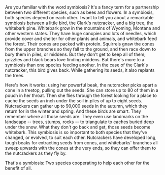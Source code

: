 
Are you familiar with the word symbiosis?
It&#39;s a fancy term for a partnership
between two different species,
such as bees and flowers.
In a symbiosis, both species
depend on each other.
I want to tell you
about a remarkable symbiosis
between a little bird,
the Clark&#39;s nutcracker,
and a big tree, the whitebark pine.
Whitebark grow in the mountains
of Wyoming, Montana
and other western states.
They have huge canopies
and lots of needles,
which provide cover and shelter
for other plants and animals,
and whitebark feed the forest.
Their cones are packed with protein.
Squirrels gnaw the cones
from the upper branches
so they fall to the ground,
and then race down to bury them
in piles, or middens.
But they don&#39;t get to keep all of them;
grizzlies and black bears
love finding middens.
But there&#39;s more to a symbiosis
than one species feeding another.
In the case of the Clark&#39;s nutcracker,
this bird gives back.
While gathering its seeds,
it also replants the trees.

Here&#39;s how it works:
using her powerful beak,
the nutcracker picks apart
a cone in a treetop,
pulling out the seeds.
She can store up to 80 of them
in a pouch in her throat.
Then she flies through the forest
looking for a place to cache the seeds
an inch under the soil
in piles of up to eight seeds.
Nutcrackers can gather
up to 90,000 seeds in the autumn,
which they return for
in the winter and spring.
And these birds are smart.
They remember where all those seeds are.
They even use landmarks
on the landscape --
trees, stumps, rocks --
to triangulate to caches
buried deep under the snow.
What they don&#39;t go back and get,
those seeds become whitebark.
This symbiosis is
so important to both species
that they&#39;ve changed,
or evolved, to suit each other.
Nutcrackers have developed
long, tough beaks
for extracting seeds from cones,
and whitebarks&#39; branches all sweep upwards
with the cones at the very ends,
so they can offer them
to the nutcrackers as they fly by.

That&#39;s a symbiosis:
Two species cooperating to help
each other for the benefit of all.
